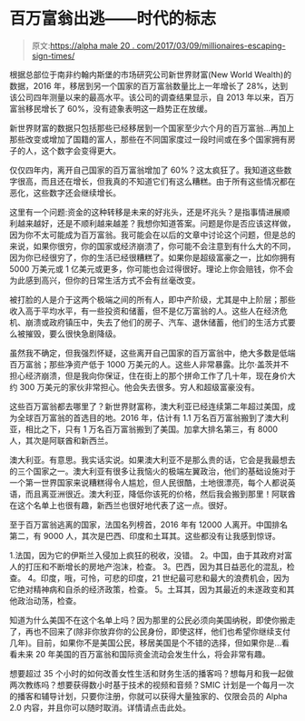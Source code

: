 # 百万富翁出逃——时代的标志

> 原文:[https://alpha male 20 . com/2017/03/09/millionaires-escaping-sign-times/](https://alphamale20.com/2017/03/09/millionaires-fleeing-sign-times/)

根据总部位于南非约翰内斯堡的市场研究公司新世界财富(New World Wealth)的数据，2016 年，移居到另一个国家的百万富翁数量比上一年增长了 28%，达到该公司四年测量以来的最高水平。该公司的调查结果显示，自 2013 年以来，百万富翁移民增长了 60%，没有迹象表明这一趋势正在放缓。

新世界财富的数据只包括那些已经移居到一个国家至少六个月的百万富翁...再加上那些改变或增加了国籍的富人，那些在不同国家度过一段时间或在多个国家拥有房子的人，这个数字会变得更大。

仅仅四年内，离开自己国家的百万富翁增加了 60%？这太疯狂了。我知道这些数字很高，而且还在增长，但我真的不知道它们有这么糟糕。由于所有这些情况都在恶化，这些数字还会继续增长。

这里有一个问题:资金的这种转移是未来的好兆头，还是坏兆头？是指事情进展顺利越来越好，还是不顺利越来越差？我想你知道答案。问题是你是否应该这样做，因为你不太可能成为百万富翁。我可能会在以后的文章中讨论这个问题，但是总的来说，如果你很穷，你的国家或经济崩溃了，你可能不会注意到有什么大的不同，因为你已经很穷了，你的生活已经很糟糕了。如果你是超级富豪之一，比如你拥有 5000 万美元或 1 亿美元或更多，你可能也会过得很好。理论上你会赔钱，你不会为此感到高兴，但你的日常生活方式不会有丝毫改变。

被打脸的人是介于这两个极端之间的所有人，即中产阶级，尤其是中上阶层；那些收入高于平均水平，有一些投资和储蓄，但不是亿万富翁的人。这些人在经济危机、崩溃或政府镇压中，失去了他们的房子、汽车、退休储蓄，他们的生活方式要么被摧毁，要么很快急剧降级。

虽然我不确定，但我强烈怀疑，这些离开自己国家的百万富翁中，绝大多数是低端百万富翁；那些净资产低于 1000 万美元的人。这些人非常暴露。比尔·盖茨并不担心经济崩溃，但是我向你保证，住在街上的那个拼命工作了几十年，现在身价大约 300 万美元的家伙非常担心。他会失去很多。穷人和超级富豪没有。

这些百万富翁都去哪里了？新世界财富称，澳大利亚已经连续第二年超过美国，成为全球百万富翁的首选目的地。2016 年，估计有 1.1 万名百万富翁搬到了澳大利亚，相比之下，只有 1 万名百万富翁搬到了美国。加拿大排名第三，有 8000 人，其次是阿联酋和新西兰。

澳大利亚。有意思。我实话实说。如果澳大利亚不是那么贵的话，它会是我最想去的三个国家之一。澳大利亚有很多让我恼火的极端左翼政治，他们的基础设施对于一个第一世界国家来说糟糕得令人尴尬，但人民很酷，土地很漂亮，每个人都说英语，而且离亚洲很近。澳大利亚，降低你该死的价格，然后我会搬到那里！阿联酋在这个名单上也很有趣，新西兰也很好地代表了这一点。很好。

至于百万富翁逃离的国家，法国名列榜首，2016 年有 12000 人离开。中国排名第二，有 9000 人，其次是巴西、印度和土耳其。这些都没有让我感到惊讶。

1.法国，因为它的伊斯兰入侵加上疯狂的税收，没错。
2。中国，由于其政府对富人的打压和不断增长的房地产泡沫，检查。
3。巴西，因为其日益恶化的混乱，检查。
4。印度，哦，可怜，可悲的印度，21 世纪最可悲和最大的浪费机会，因为它绝对精神病和自杀的经济政策，检查。
5。土耳其，因为其最近的未遂政变和其他政治动荡，检查。

知道为什么美国不在这个名单上吗？因为那里的公民必须向美国纳税，即使你搬走了，再也不回来了(除非你放弃你的公民身份，即使这样，他们也希望你继续支付几年)。目前，如果你不是美国公民，移居美国是个不错的选择，但如果你是...看看未来 20 年美国的百万富翁和国际资金流动会发生什么，将会非常有趣。

想要超过 35 个小时的如何改善女性生活和财务生活的播客吗？想每月和我一起做两次教练吗？想要获得数小时基于技术的视频和音频？SMIC 计划是一个每月一次的播客和辅导计划，只要你注册，你就可以获得大量独家的、仅限会员的 Alpha 2.0 内容，并且你可以随时取消。详情请点击此处。